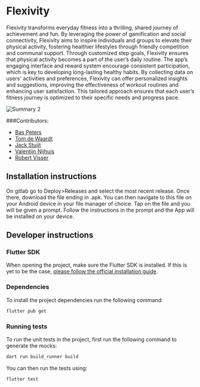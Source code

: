 # Flexivity

Flexivity transforms everyday fitness into a thrilling, shared journey of achievement and fun. By leveraging the power of gamification and social connectivity, Flexivity aims to inspire individuals and groups to elevate their physical activity, fostering healthier lifestyles through friendly competition and communal support.
Through customized step goals, Flexivity ensures that physical activity becomes a part of the user’s daily routine. The app’s engaging interface and reward system encourage consistent participation, which is key to developing long-lasting healthy habits.
By collecting data on users' activities and preferences, Flexivity can offer personalized insights and suggestions, improving the effectiveness of workout routines and enhancing user satisfaction. This tailored approach ensures that each user’s fitness journey is optimized to their specific needs and progress pace.

![Summary 2](https://github.com/BasPater/flexivity/assets/144136215/0c9f8713-02e3-49bf-a4da-55527c943b42)

###Contributors:
- [Bas Peters](https://github.com/BasPater)
- [Tom de Waardt]()
- [Jack Stuijt](https://github.com/Coillenz)
- [Valentijn Nijhuis]()
- [Robert Visser]()

## Installation instructions
On gitlab go to Deploy>Releases and select the most recent release. Once there, download the file ending in .apk. You can then navigate to this file on your Android device in your file manager of choice. Tap on the file and you will be given a prompt. Follow the instructions in the prompt and the App will be installed on your device.

## Developer instructions
### Flutter SDK
When opening the project, make sure the Flutter SDK is installed. If this is yet to be the case, [please follow the official installation guide](https://docs.flutter.dev/get-started/install).

### Dependencies
To install the project dependencies run the following command:
```bash
flutter pub get
```

### Running tests
To run the unit tests in the project, first run the following command to generate the mocks:
```bash
dart run build_runner build
```

You can then run the tests using:
```
flutter test
```
